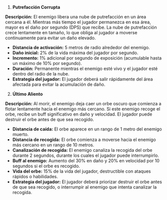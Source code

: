 
 1. **Putrefacción Corrupta**

**Descripción:** El enemigo libera una nube de putrefacción en un área cercana a él. Mientras más tiempo el jugador permanezca en esa área, mayor es el daño por segundo (DPS) que recibe. La nube de putrefacción crece lentamente en tamaño, lo que obliga al jugador a moverse continuamente para evitar un daño elevado.

- **Distancia de activación:** 5 metros de radio alrededor del enemigo.
- **Daño inicial:** 2% de la vida máxima del jugador por segundo.
- **Incremento:** 1% adicional por segundo de exposición (acumulable hasta un máximo de 10% por segundo).
- **Duración:** Permanente mientras el enemigo esté vivo y el jugador esté dentro del radio de la nube.
- **Estrategia del jugador:** El jugador deberá salir rápidamente del área afectada para evitar la acumulación de daño.

2. **Último Aliento**

**Descripción:** Al morir, el enemigo deja caer un orbe oscuro que comienza a flotar lentamente hacia el enemigo más cercano. Si este enemigo recoge el orbe, recibe un buff significativo en daño y velocidad. El jugador puede destruir el orbe antes de que sea recogido.

- **Distancia de caída:** El orbe aparece en un rango de 1 metro del enemigo muerto.
- **Distancia de recogida:** El orbe comienza a moverse hacia el enemigo más cercano en un rango de 10 metros.
- **Canalización de recogida:** El enemigo canaliza la recogida del orbe durante 2 segundos, durante los cuales el jugador puede interrumpirlo.
- **Buff al enemigo:** Aumento del 30% en daño y 20% en velocidad por 10 segundos si el orbe es recogido.
- **Vida del orbe:** 15% de la vida del jugador, destructible con ataques rápidos o habilidades.
- **Estrategia del jugador:** El jugador deberá priorizar destruir el orbe antes de que sea recogido, o interrumpir al enemigo que intenta canalizar la recogida.

